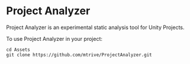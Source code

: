 # Project Analyzer
Project Analyzer is an experimental static analysis tool for Unity Projects.

To use Project Analyzer in your project:

```
cd Assets
git clone https://github.com/mtrive/ProjectAnalyzer.git
```
